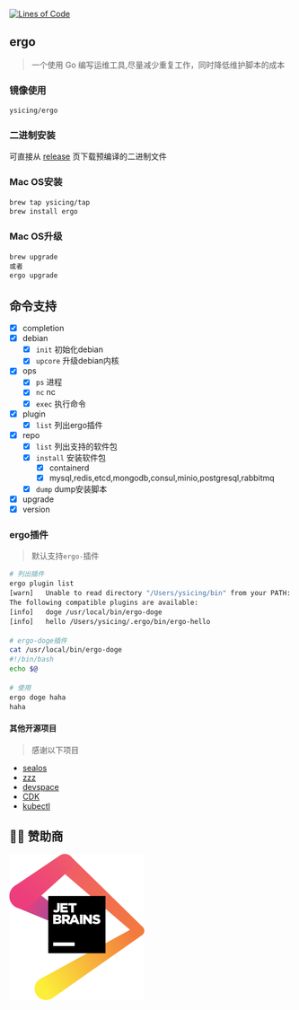 [![Lines of Code](https://sonarcloud.io/api/project_badges/measure?project=ysicing_ergo&metric=ncloc)](https://sonarcloud.io/dashboard?id=ysicing_ergo)

## ergo

> 一个使用 Go 编写运维工具,尽量减少重复工作，同时降低维护脚本的成本

### 镜像使用

```bash
ysicing/ergo
```

### 二进制安装

可直接从 [release](https://github.com/ysicing/ergo/releases) 页下载预编译的二进制文件

### Mac OS安装

```bash
brew tap ysicing/tap
brew install ergo
```

### Mac OS升级

```bash
brew upgrade
或者
ergo upgrade
```

## 命令支持

- [x] completion
- [x] debian
  - [x] `init` 初始化debian
  - [x] `upcore` 升级debian内核
- [x] ops
  - [x] `ps` 进程
  - [x] `nc` nc
  - [x] `exec` 执行命令
- [x] plugin
  - [x] `list` 列出ergo插件
- [x] repo
  - [x] `list` 列出支持的软件包
  - [x] `install` 安装软件包
    - [x] containerd
    - [x] mysql,redis,etcd,mongodb,consul,minio,postgresql,rabbitmq
  - [x] `dump` dump安装脚本 
- [x] upgrade
- [x] version

### ergo插件

> 默认支持`ergo-`插件

```bash
# 列出插件
ergo plugin list
[warn]   Unable to read directory "/Users/ysicing/bin" from your PATH: open /Users/ysicing/bin: no such file or directory. Skipping...
The following compatible plugins are available:
[info]   doge /usr/local/bin/ergo-doge
[info]   hello /Users/ysicing/.ergo/bin/ergo-hello

# ergo-doge插件
cat /usr/local/bin/ergo-doge                                   
#!/bin/bash
echo $@

# 使用
ergo doge haha  
haha
```

#### 其他开源项目

> 感谢以下项目

- [sealos](https://github.com/fanux/sealos)
- [zzz](https://github.com/sohaha/zzz)
- [devspace](https://github.com/loft-sh/devspace)
- [CDK](https://github.com/cdk-team/CDK)
- [kubectl](https://k8s.io/kubectl)

## 🎉🎉 赞助商

[![jetbrains](docs/jetbrains.svg)](https://www.jetbrains.com/?from=ergo)

